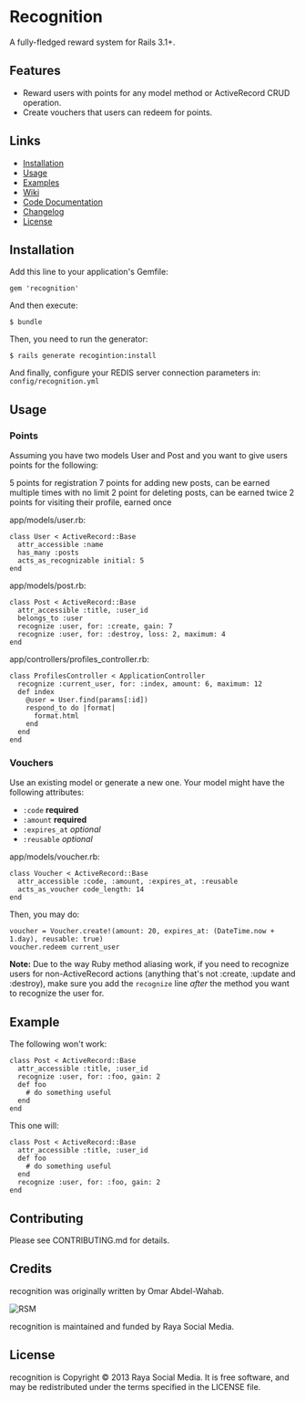 # Recognition

A fully-fledged reward system for Rails 3.1+.

## Features

*  Reward users with points for any model method or ActiveRecord CRUD operation.
*  Create vouchers that users can redeem for points.

## Links

*  [Installation](#Installation)
*  [Usage](#Usage)
*  [Examples](#Examples)
*  [Wiki](https://github.com/rayasocialmedia/recognition/wiki)
*  [Code Documentation](http://rubydoc.info/gems/recognition/frames)
*  [Changelog](https://raw.github.com/rayasocialmedia/recognition/master/CHANGELOG.txt)
*  [License](https://raw.github.com/rayasocialmedia/recognition/master/LICENSE.txt)

## Installation

Add this line to your application's Gemfile:

    gem 'recognition'

And then execute:

    $ bundle

Then, you need to run the generator:

    $ rails generate recogintion:install

And finally, configure your REDIS server connection parameters in: `config/recognition.yml`

## Usage

### Points

Assuming you have two models User and Post and you want to give users points for the following:

5 points for registration
7 points for adding new posts, can be earned multiple times with no limit
2 point for deleting posts, can be earned twice
2 points for visiting their profile, earned once

app/models/user.rb:

    class User < ActiveRecord::Base
      attr_accessible :name
      has_many :posts
      acts_as_recognizable initial: 5
    end

app/models/post.rb:

    class Post < ActiveRecord::Base
      attr_accessible :title, :user_id
      belongs_to :user
      recognize :user, for: :create, gain: 7
      recognize :user, for: :destroy, loss: 2, maximum: 4
    end

app/controllers/profiles_controller.rb:

    class ProfilesController < ApplicationController
      recognize :current_user, for: :index, amount: 6, maximum: 12
      def index
        @user = User.find(params[:id])
        respond_to do |format|
          format.html
        end
      end
    end

### Vouchers

Use an existing model or generate a new one. Your model might have the following attributes:

*  `:code` **required**
*  `:amount` **required**
*  `:expires_at` _optional_
*  `:reusable` _optional_

app/models/voucher.rb:

    class Voucher < ActiveRecord::Base
      attr_accessible :code, :amount, :expires_at, :reusable
      acts_as_voucher code_length: 14
    end

Then, you may do:

    voucher = Voucher.create!(amount: 20, expires_at: (DateTime.now + 1.day), reusable: true)
    voucher.redeem current_user

**Note:**
Due to the way Ruby method aliasing work, if you need to recognize users for 
non-ActiveRecord actions (anything that's not :create, :update and :destroy),
make sure you add the `recognize` line *after* the method you want to 
recognize the user for.

## Example
The following won't work:

    class Post < ActiveRecord::Base
      attr_accessible :title, :user_id
      recognize :user, for: :foo, gain: 2
      def foo
        # do something useful
      end
    end

This one will:

    class Post < ActiveRecord::Base
      attr_accessible :title, :user_id
      def foo
        # do something useful
      end
      recognize :user, for: :foo, gain: 2
    end


## Contributing

Please see CONTRIBUTING.md for details.

## Credits
recognition was originally written by Omar Abdel-Wahab.

![RSM](http://rayasocialmedia.com/images/logo.png)

recognition is maintained and funded by Raya Social Media.

## License
recognition is Copyright © 2013 Raya Social Media. It is free software, and may be redistributed under the terms specified in the LICENSE file.
